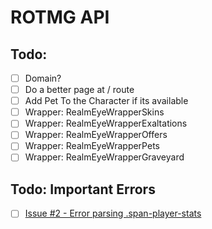 # ROTMG API

## Todo:
- [ ] Domain?
- [ ] Do a better page at / route
- [ ] Add Pet To the Character if its available
- [ ] Wrapper: RealmEyeWrapperSkins
- [ ] Wrapper: RealmEyeWrapperExaltations
- [ ] Wrapper: RealmEyeWrapperOffers
- [ ] Wrapper: RealmEyeWrapperPets
- [ ] Wrapper: RealmEyeWrapperGraveyard

## Todo: Important Errors
- [ ] [Issue #2 - Error parsing .span-player-stats](https://github.com/neopkr/RotMG-API/issues/2)
